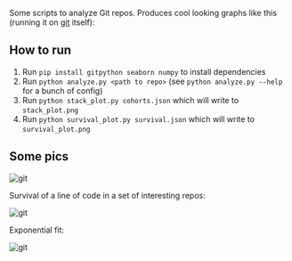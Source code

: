 Some scripts to analyze Git repos. Produces cool looking graphs like this (running it on [git](https://github.com/git/git) itself):

How to run
----------

1. Run `pip install gitpython seaborn numpy` to install dependencies
2. Run `python analyze.py <path to repo>` (see `python analyze.py --help` for a bunch of config)
3. Run `python stack_plot.py cohorts.json` which will write to `stack_plot.png`
4. Run `python survival_plot.py survival.json` which will write to `survival_plot.png`


Some pics
---------

![git](https://raw.githubusercontent.com/erikbern/git-of-theseus/master/pics/git.png)

Survival of a line of code in a set of interesting repos:

![git](https://raw.githubusercontent.com/erikbern/git-of-theseus/master/pics/projects-survival.png)

Exponential fit:

![git](https://raw.githubusercontent.com/erikbern/git-of-theseus/master/pics/projects-survival-exp-fit.png)
